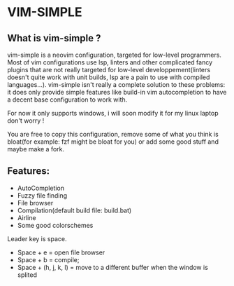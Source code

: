 # VIM-SIMPLE
## What is vim-simple ?

vim-simple is a neovim configuration, targeted for low-level programmers.
Most of vim configurations use lsp, linters and other complicated fancy plugins
that are not really targeted for low-level developpement(linters doesn't quite work with
unit builds, lsp are a pain to use with compiled languages...).
vim-simple isn't really a complete solution to these problems: it does only provide simple features
like build-in vim autocompletion to have a decent base configuration to work with.

For now it only supports windows, i will soon modify it for my linux laptop don't worry !

You are free to copy this configuration, remove some of what you think is bloat(for example:
fzf might be bloat for you) or add some good stuff and maybe make a fork.

## Features:

- AutoCompletion
- Fuzzy file finding
- File browser
- Compilation(default build file: build.bat)
- Airline
- Some good colorschemes

Leader key is space.

- Space + e = open file browser
- Space + b = compile;
- Space + (h, j, k, l) = move to a different buffer when the window is splited
